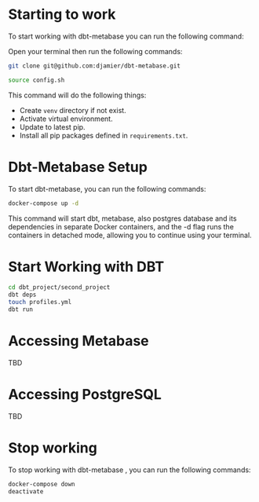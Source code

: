 # Starting to work

To start working with dbt-metabase you can run the following command:

Open your terminal then run the following commands:

```bash
git clone git@github.com:djamier/dbt-metabase.git
```

```bash
source config.sh
```

This command will do the following things:

- Create `venv` directory if not exist.
- Activate virtual environment.
- Update to latest pip.
- Install all pip packages defined in `requirements.txt`.

# Dbt-Metabase Setup

To start dbt-metabase, you can run the following commands:

```bash
docker-compose up -d
```
This command will start dbt, metabase, also postgres database and its dependencies in separate Docker containers, and the -d flag runs the containers in detached mode, allowing you to continue using your terminal.

# Start Working with DBT

```bash
cd dbt_project/second_project
dbt deps
touch profiles.yml
dbt run
```

# Accessing Metabase

TBD

# Accessing PostgreSQL

TBD

# Stop working

To stop working with dbt-metabase , you can run the following commands:

```bash
docker-compose down
deactivate
```